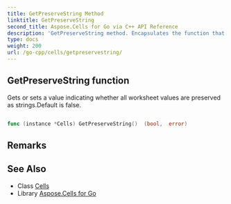 ```yaml
---
title: GetPreserveString Method 
linktitle: GetPreserveString
second_title: Aspose.Cells for Go via C++ API Reference
description: 'GetPreserveString method. Encapsulates the function that represents getpreservestring in Go.'
type: docs
weight: 200
url: /go-cpp/cells/getpreservestring/
---
```


## GetPreserveString function

Gets or sets a value indicating whether all worksheet values are preserved as strings.Default is false.

```go

func (instance *Cells) GetPreserveString()  (bool,  error) 

```

## Remarks


## See Also

* Class [Cells](../)
* Library [Aspose.Cells for Go](../../)
